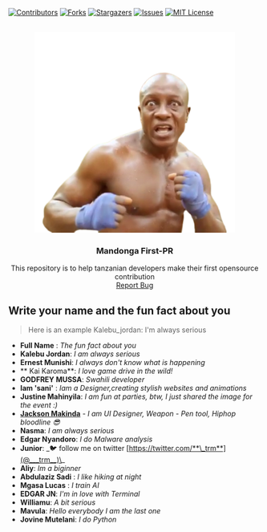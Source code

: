 [![Contributors][contributors-shield]][contributors-url]
[![Forks][forks-shield]][forks-url]
[![Stargazers][stars-shield]][stars-url]
[![Issues][issues-shield]][issues-url]
[![MIT License][license-shield]][license-url]

<br />
<div align="center">
  <a href="https://github.com/makindajack/Mandonga-first-PR">
    <img src="./assets/img/mandonga-logo.png" alt="Mtu-kazi" width="400" height="auto">
  </a>
  <h3 align="center">Mandonga First-PR</h3>

  <p align="center">
    This repository is to help tanzanian developers make their first opensource contribution
    <br />
    <a href="https://github.com/Neurotech-HQ/Mandonga-first-PR/issues">Report Bug</a>
  </p>
</div>

## Write your name and the fun fact about you

> Here is an example Kalebu_jordan: I'm always serious

- **Full Name** : _The fun fact about you_
- **Kalebu Jordan**: _I am always serious_
- **Ernest Munishi**: _I always don't know what is happening_
- ** Kai Karoma**: _I love game drive in the wild!_
- **GODFREY MUSSA**: _Swahili developer_
- **Iam 'sani'** : _Iam a Designer,creating stylish websites and animations_
- **Justine Mahinyila**: _I am fun at parties, btw, I just shared the image for the event :)_
- [**Jackson Makinda**](https://twitter.com/makindajack) - _I am UI Designer, Weapon - Pen tool, Hiphop bloodline 😎_
- **Nasma**: _I am always serious_
- **Edgar Nyandoro**: _I do Malware analysis_
- **Junior**: \_🐦 follow me on twitter [https://twitter.com/**\_trm**](@___trm__)\_
- **Aliy**: _Im a biginner_
- **Abdulaziz Sadi** : _I like hiking at night_
- **Mgasa Lucas** : _I train AI_
- **EDGAR JN**: _I'm in love with Terminal_
- **Williamu**: _A bit serious_
- **Mavula**: *Hello everybody I am the last one*
- **Jovine Mutelani**: _I do Python_

<!-- MARKDOWN LINKS & IMAGES -->
<!-- https://www.markdownguide.org/basic-syntax/#reference-style-links -->

[contributors-shield]: https://img.shields.io/github/contributors/Neurotech-HQ/Mandonga-first-PR.svg?style=for-the-badge
[contributors-url]: https://github.com/Neurotech-HQ/Mandonga-first-PR/graphs/contributors
[forks-shield]: https://img.shields.io/github/forks/Neurotech-HQ/Mandonga-first-PR.svg?style=for-the-badge
[forks-url]: https://github.com/Neurotech-HQ/Mandonga-first-PR/network/members
[stars-shield]: https://img.shields.io/github/stars/Neurotech-HQ/Mandonga-first-PR.svg?style=for-the-badge
[stars-url]: https://github.com/Neurotech-HQ/Mandonga-first-PR/stargazers
[issues-shield]: https://img.shields.io/github/issues/Neurotech-HQ/Mandonga-first-PR.svg?style=for-the-badge
[issues-url]: https://github.com/Neurotech-HQ/Mandonga-first-PR/issues
[license-shield]: https://img.shields.io/github/license/Neurotech-HQ/Mandonga-first-PR.svg?style=for-the-badge
[license-url]: https://github.com/Neurotech-HQ/Mandonga-first-PR/blob/master/LICENSE.txt
